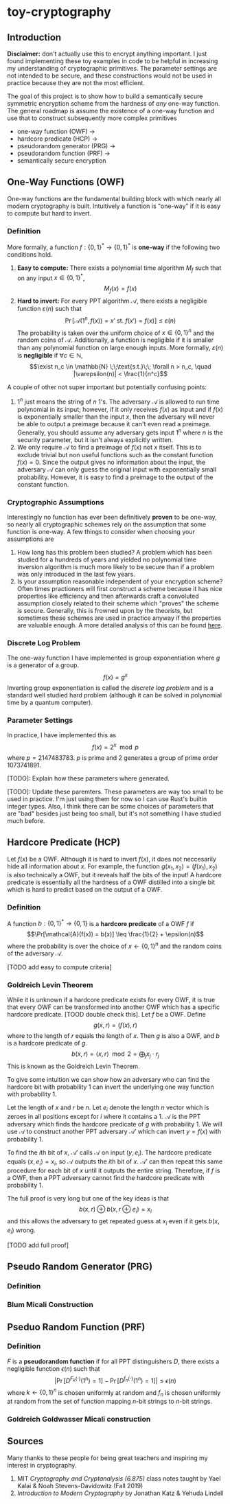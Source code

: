 # toy-cryptography

## Introduction
**Disclaimer:** don't actually use this to encrypt anything important. I just found implementing these toy examples in code to be helpful in increasing my understanding of cryptographic primitives. The parameter settings are not intended to be secure, and these constructions would not be used in practice because they are not the most efficient.

The goal of this project is to show how to build a semantically secure symmetric encryption scheme from the hardness of *any* one-way function. The general roadmap is assume the existence of a one-way function and use that to construct subsequently more complex primitives
- one-way function (OWF) ->
- hardcore predicate (HCP) ->
- pseudorandom generator (PRG) -> 
- pseudorandom function (PRF) ->
- semantically secure encryption

## One-Way Functions (OWF)
One-way functions are the fundamental building block with which nearly all modern cryptography is built. Intuitively a function is "one-way" if it is easy to compute but hard to invert. 

### Definition
More formally, a function $f: \{0,1\}^* \rightarrow \{0,1\}^*$ is **one-way** if the following two conditions hold.
1. **Easy to compute:** There exists a polynomial time algorithm $M_f$ such that on any input $x\in\{0,1\}^*$, $$M_f(x) = f(x)$$
2. **Hard to invert:** For every PPT algorithm $\mathcal{A}$, there exists a negligible function $\varepsilon(n)$ such that
$$\Pr[\mathcal{A}(1^n, f(x)) = x' \text{ st. } f(x') = f(x)] \leq \varepsilon(n)$$
The probability is taken over the uniform choice of $x \in \{0,1\}^n$ and the random coins of $\mathcal{A}$. Additionally, a function is negligible if it is smaller than any polynomial function on large enough inputs. More formally, $\varepsilon(n)$ is **negligible** if $\forall c \in \mathbb{N}$,
$$\exist n_c \in \mathbb{N} \;\;\text{s.t.}\;\; \forall n > n_c, \quad |\varepsilon(n)| < \frac{1}{n^c}$$
 

A couple of other not super important but potentially confusing points:
1. $1^n$ just means the string of $n$ $1$'s. The adversary $\mathcal{A}$ is allowed to run time polynomial in its input; however, if it only receives $f(x)$ as input and if $f(x)$ is exponentially smaller than the input $x$, then the adversary will never be able to output a preimage because it can't even read a preimage. Generally, you should assume any adversary gets input $1^n$ where $n$ is the security parameter, but it isn't always explicitly written.
2. We only require $\mathcal{A}$ to find a preimage of $f(x)$ not $x$ itself. This is to exclude trivial but non useful functions such as the constant function $f(x)=0$. Since the output gives no information about the input, the adversary $\mathcal{A}$ can only guess the original input with exponentially small probability. However, it is easy to find a preimage to the output of the constant function.

### Cryptographic Assumptions
Interestingly no function has ever been definitively **proven** to be one-way, so nearly all cryptographic schemes rely on the assumption that some function is one-way. A few things to consider when choosing your assumptions are
1. How long has this problem been studied? A problem which has been studied for a hundreds of years and yielded no polynomial time inversion algorithm is much more likely to be secure than if a problem was only introduced in the last few years.
2. Is your assumption reasonable independent of your encryption scheme? Often times practioners will first construct a scheme because it has nice properties like efficiency and then afterwards craft a convoluted assumption closely related to their scheme which "proves" the scheme is secure. Generally, this is frowned upon by the theorists, but sometimes these schemes are used in practice anyway if the properties are valuable enough. A more detailed analysis of this can be found [here](https://eprint.iacr.org/2015/907.pdf). 

### Discrete Log Problem
The one-way function I have implemented is group exponentiation where $g$ is a generator of a group.
$$f(x) = g^x$$ 
Inverting group exponentiation is called the *discrete log problem* and is a standard well studied hard problem (although it can be solved in polynomial time by a quantum computer). 

### Parameter Settings
In practice, I have implemented this as
$$f(x) = 2^x \mod p$$
where $p = 2147483783$. $p$ is prime and $2$ generates a group of prime order $1073741891$. 

[TODO]: Explain how these parameters where generated.

[TODO]: Update these paremters. These parameters are way too small to be used in practice. I'm just using them for now so I can use Rust's builtin integer types. Also, I think there can be some choices of parameters that are "bad" besides just being too small, but it's not something I have studied much before.

## Hardcore Predicate (HCP)
Let $f(x)$ be a OWF. Although it is hard to invert $f(x)$, it does not neccesarily hide all information about $x$. For example, the function $g(x_1, x_2) = (f(x_1), x_2)$ is also technically a OWF, but it reveals half the bits of the input! A hardcore predicate is essentially all the hardness of a OWF distilled into a single bit which is hard to predict based on the output of a OWF.

### Definition
A function $b: \{0,1\}^* \rightarrow \{0,1\}$ is a **hardcore predicate** of a OWF $f$ if 
$$\Pr[\mathcal{A}(f(x)) = b(x)] \leq \frac{1}{2} + \epsilon(n)$$
where the probability is over the choice of $x \leftarrow \{0,1\}^n$ and the random coins of the adversary $\mathcal{A}$.

[TODO add easy to compute criteria]

### Goldreich Levin Theorem
While it is unknown if a hardcore predicate exists for every OWF, it is true that every OWF can be transformed into another OWF which has a specific hardcore predicate. [TOOD double check this]. Let $f$ be a OWF. Define 
$$g(x, r) = (f(x), r)$$
where to the length of $r$ equals the length of $x$. Then $g$ is also a OWF, and $b$ is a hardcore predicate of $g$.
$$b(x, r) = \langle x, r\rangle \mod 2= \bigoplus_j x_j \cdot r_j$$
This is known as the Goldreich Levin Theorem.

To give some intuition we can show how an adversary who can find the hardcore bit with probability 1 can invert the underlying one way function with probability 1. 

Let the length of $x$ and $r$ be $n$. Let $e_i$ denote the length $n$ vector which is zeroes in all positions except for $i$ where it contains a 1. $\mathcal{A}$ is the PPT adversary which finds the hardcore predicate of $g$ with probability 1. We will use $\mathcal{A}$ to construct another PPT adversary $\mathcal{A}'$ which can invert $y=f(x)$ with probability 1.

To find the $i$th bit of $x$, $\mathcal{A}'$ calls $\mathcal{A}$ on input $(y, e_i)$. The hardcore predicate equals $\langle x, e_i\rangle = x_i$, so $\mathcal{A}$ outputs the $i$th bit of $x$. $\mathcal{A}'$ can then repeat this same procedure for each bit of $x$ until it outputs the entire string. Therefore, if $f$ is a OWF, then a PPT adversary cannot find the hardcore predicate with probability 1.

The full proof is very long but one of the key ideas is that
$$b(x, r) \oplus b(x, r \oplus e_i) = x_i$$
and this allows the adversary to get repeated guess at $x_i$ even if it gets $b(x, e_i)$ wrong.

[TODO add full proof]

## Pseudo Random Generator (PRG)
### Definition

### Blum Micali Construction 

## Pseduo Random Function (PRF)
### Definition
$F$ is a **pseudorandom function** if for all PPT distinguishers $D$, there exists a negligible function $\epsilon(n)$ such that
$$\left| \Pr\left[D^{F_k(\cdot)}(1^n) = 1\right] - \Pr\left[D^{f_n(\cdot)}(1^n) = 1\right]\right| \leq \epsilon(n)$$
where $k\leftarrow \{0,1\}^n$ is chosen uniformly at random and $f_n$ is chosen uniformly at random from the set of function mapping $n$-bit strings to $n$-bit strings.
### Goldreich Goldwasser Micali construction

## Sources
Many thanks to these people for being great teachers and inspiring my interest in cryptography.
1. MIT *Cryptography and Cryptanalysis (6.875)* class notes taught by Yael Kalai & Noah Stevens-Davidowitz (Fall 2019)
2. *Introduction to Modern Cryptography* by Jonathan Katz & Yehuda Lindell
